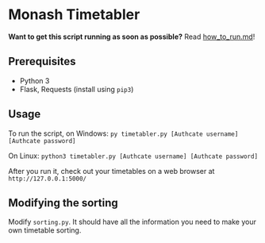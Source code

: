# Monash Timetabler

**Want to get this script running as soon as possible?** Read [how_to_run.md](how_to_run.md)!

## Prerequisites

* Python 3
* Flask, Requests (install using `pip3`)

## Usage

To run the script, on Windows: `py timetabler.py [Authcate username] [Authcate password]`

On Linux: `python3 timetabler.py [Authcate username] [Authcate password]`

After you run it, check out your timetables on a web browser at `http://127.0.0.1:5000/`

## Modifying the sorting

Modify `sorting.py`. It should have all the information you need to make your own timetable sorting.
